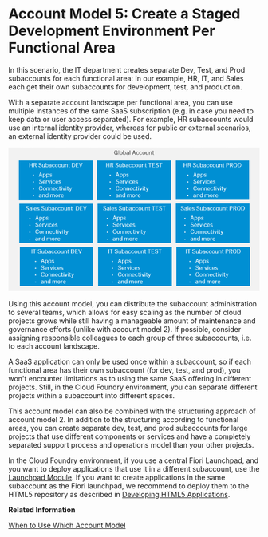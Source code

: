 <!-- loio8f5753517acb40d58efc564471f95f52 -->

# Account Model 5: Create a Staged Development Environment Per Functional Area

In this scenario, the IT department creates separate Dev, Test, and Prod subaccounts for each functional area: In our example, HR, IT, and Sales each get their own subaccounts for development, test, and production.

With a separate account landscape per functional area, you can use multiple instances of the same SaaS subscription \(e.g. in case you need to keep data or user access separated\). For example, HR subaccounts would use an internal identity provider, whereas for public or external scenarios, an external identity provider could be used.

![](images/sap_cp_lm_account_model_scenarios_5_69892c5.png)

Using this account model, you can distribute the subaccount administration to several teams, which allows for easy scaling as the number of cloud projects grows while still having a manageable amount of maintenance and governance efforts \(unlike with account model 2\). If possible, consider assigning responsible colleagues to each group of three subaccounts, i.e. to each account landscape.

A SaaS application can only be used once within a subaccount, so if each functional area has their own subaccount \(for dev, test, and prod\), you won't encounter limitations as to using the same SaaS offering in different projects. Still, in the Cloud Foundry environment, you can separate different projects within a subaccount into different spaces.

This account model can also be combined with the structuring approach of account model 2. In addition to the structuring according to functional areas, you can create separate dev, test, and prod subaccounts for large projects that use different components or services and have a completely separated support process and operations model than your other projects.

In the Cloud Foundry environment, if you use a central Fiori Launchpad, and you want to deploy applications that use it in a different subaccount, use the [Launchpad Module](https://help.sap.com/viewer/ad4b9f0b14b0458cad9bd27bf435637d/Cloud/en-US/4dec640b19da4245be64383be24be173.html). If you want to create applications in the same subaccount as the Fiori launchpad, we recommend to deploy them to the HTML5 repository as described in [Developing HTML5 Applications](https://help.sap.com/viewer/ad4b9f0b14b0458cad9bd27bf435637d/Cloud/en-US/c1b9d6facfc942e3bca664ae06387e9b.html).

**Related Information**  


[When to Use Which Account Model](when-to-use-which-account-model-e4b4b5f.md "Determine which account model with subaccounts is the most appropriate for your needs.")

